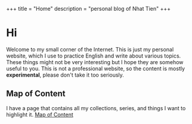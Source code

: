 +++
title = "Home"
description = "personal blog of Nhat Tien"
+++

# Hi 

Welcome to my small corner of the Internet. This is just my personal website, which I use to practice English and write about various topics. These things might not be very interesting but I hope they are somehow useful to you. This is not a professional website, so the content is mostly **experimental**, please don't take it too seriously.

## Map of Content
I have a page that contains all my collections, series, and things I want to highlight it. [Map of Content](/blogs/map-of-content) 


